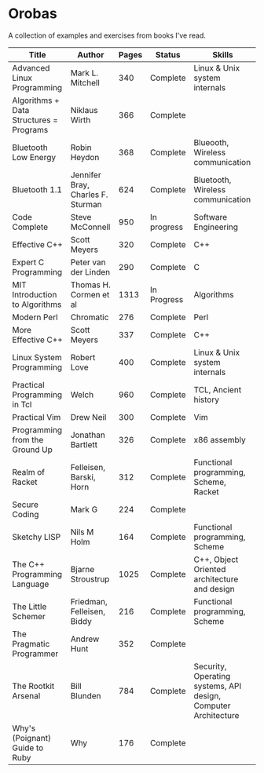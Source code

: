 Orobas
======

A collection of examples and exercises from books I've read.

| Title        | Author           | Pages  | Status | Skills
| ------------- |-------------| -----|--------------|------------|
|  Advanced Linux Programming |  Mark L. Mitchell | 340 | Complete | Linux & Unix system internals |
| Algorithms + Data Structures = Programs | Niklaus Wirth | 366 | Complete | |
| Bluetooth Low Energy | Robin Heydon | 368 | Complete | Blueooth, Wireless communication |
| Bluetooth 1.1 | Jennifer Bray, Charles F. Sturman | 624 | Complete | Bluetooth, Wireless communication |
| Code Complete | Steve McConnell | 950 | In progress | Software Engineering |
|  Effective C++	| Scott Meyers		| 320	| Complete | C++
|  Expert C Programming  | Peter van der Linden | 290 | Complete | C
| MIT Introduction to Algorithms      | Thomas H. Cormen et al      |   1313 | In Progress | Algorithms
| Modern Perl 		| Chromatic	| 276	| Complete	| Perl
| More Effective C++	| Scott Meyers		| 337	| Complete | C++
| Linux System Programming | Robert Love 	| 400	| Complete | Linux & Unix system internals |
| Practical Programming in Tcl | Welch | 960 | Complete | TCL, Ancient history |
| Practical Vim	 | Drew Neil			| 300	| Complete | Vim
| Programming from the Ground Up | Jonathan Bartlett      |   326 | Complete | x86 assembly
| Realm of Racket |  Felleisen, Barski, Horn | 312 | Complete | Functional programming, Scheme, Racket |
| Secure Coding |  Mark G | 224 | Complete | |
| Sketchy LISP	| Nils M Holm | 164 | Complete | Functional programming, Scheme |
| The C++ Programming Language | Bjarne Stroustrup |  1025 | Complete | C++, Object Oriented architecture and design 
| The Little Schemer | Friedman, Felleisen, Biddy | 216 | Complete | Functional programming, Scheme |
| The Pragmatic Programmer | Andrew Hunt | 352 | Complete | |
| The Rootkit Arsenal | Bill Blunden | 784 | Complete | Security, Operating systems, API design, Computer Architecture |
| Why's (Poignant) Guide to Ruby | Why | 176 | Complete | |
